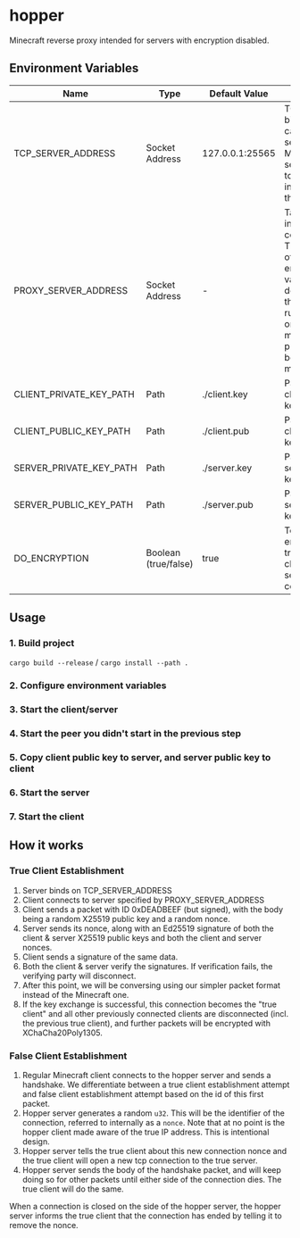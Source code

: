 # hopper

Minecraft reverse proxy intended for servers with encryption disabled.

## Environment Variables

|Name|Type|Default Value|Description|
|-|-|-|-|
|TCP_SERVER_ADDRESS|Socket Address|127.0.0.1:25565|TCP address to bind to in the case of the server or real Minecraft server address to connect to in the case of the client|
|PROXY_SERVER_ADDRESS|Socket Address|-|Target hopper instance to connect to. The presence of this environment variable will determine if the software runs in client or server mode. (if it is present, it will be client mode)|
|CLIENT_PRIVATE_KEY_PATH|Path|./client.key|Path of the client private key|
|CLIENT_PUBLIC_KEY_PATH|Path|./client.pub|Path of the client public key|
|SERVER_PRIVATE_KEY_PATH|Path|./server.key|Path of the server private key|
|SERVER_PUBLIC_KEY_PATH|Path|./server.pub|Path of the server public key|
|DO_ENCRYPTION|Boolean (true/false)|true|Toggle encryption for true client/false server communication|

## Usage

### 1. Build project

`cargo build --release` / `cargo install --path .`

### 2. Configure environment variables

### 3. Start the client/server

### 4. Start the peer you didn't start in the previous step

### 5. Copy client public key to server, and server public key to client

### 6. Start the server

### 7. Start the client

## How it works

### True Client Establishment
1. Server binds on TCP_SERVER_ADDRESS
2. Client connects to server specified by PROXY_SERVER_ADDRESS
3. Client sends a packet with ID 0xDEADBEEF (but signed), with the body being a random X25519 public key and a random nonce.
4. Server sends its nonce, along with an Ed25519 signature of both the client & server X25519 public keys and both the client and server nonces.
5. Client sends a signature of the same data.
6. Both the client & server verify the signatures. If verification fails, the verifying party will disconnect.
7. After this point, we will be conversing using our simpler packet format instead of the Minecraft one.
8. If the key exchange is successful, this connection becomes the "true client" and all other previously connected clients are disconnected (incl. the previous true client), and further packets will be encrypted with XChaCha20Poly1305.

### False Client Establishment

1. Regular Minecraft client connects to the hopper server and sends a handshake. We differentiate between a true client establishment attempt and false client establishment attempt based on the id of this first packet.
2. Hopper server generates a random `u32`. This will be the identifier of the connection, referred to internally as a `nonce`. Note that at no point is the hopper client made aware of the true IP address. This is intentional design.
3. Hopper server tells the true client about this new connection nonce and the true client will open a new tcp connection to the true server.
4. Hopper server sends the body of the handshake packet, and will keep doing so for other packets until either side of the connection dies. The true client will do the same.

When a connection is closed on the side of the hopper server, the hopper server informs the true client that the connection has ended by telling it to remove the nonce.